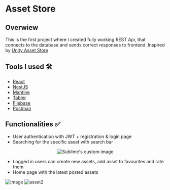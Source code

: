 # Asset Store 
## Overwiew
This is the first project where I created fully working REST Api, that connects to the database and sends correct responses to frontend. Inspired by [Unity Asset Store](https://assetstore.unity.com)
## Tools I used 🛠
- [React](https://react.dev)
- [NestJS](https://nestjs.com)
- [Mantine](https://mantine.dev)
- [Tabler](https://tabler.io/icons)
- [Filebase](https://filebase.com/)
- [Postman](https://www.postman.com)
## Functionalities ✅
- User authentication with JWT + registration & login page
- Searching for the specific asset with search bar
<p align="center">
  <img src="https://github.com/user-attachments/assets/b60d1d2f-1789-4bab-af81-edb77971011c" alt="Sublime's custom image"/>
</p>

- Logged in users can create new assets, add asset to favourites and rate them 
- Home page with the latest posted assets
  
![image](https://github.com/user-attachments/assets/669b9760-f196-42a9-81ac-88a77dd6182f)
![asset2](https://github.com/user-attachments/assets/73ef263b-f5cc-410b-b220-7cef68e97cd6)

